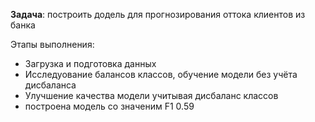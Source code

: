 <p><b>Задача</b>: построить додель для прогнозирования оттока клиентов из банка
</p>

<p>Этапы выполнения:</p>
<ul>
  <li>Загрузка и подготовка данных</li>
  <li>Исследуование балансов классов, обучение модели без учёта дисбаланса</li>
  <li>Улучшение качества модели учитывая дисбаланс классов</li>
  <li>построена модель со значеним F1 0.59</li>
</ul>
